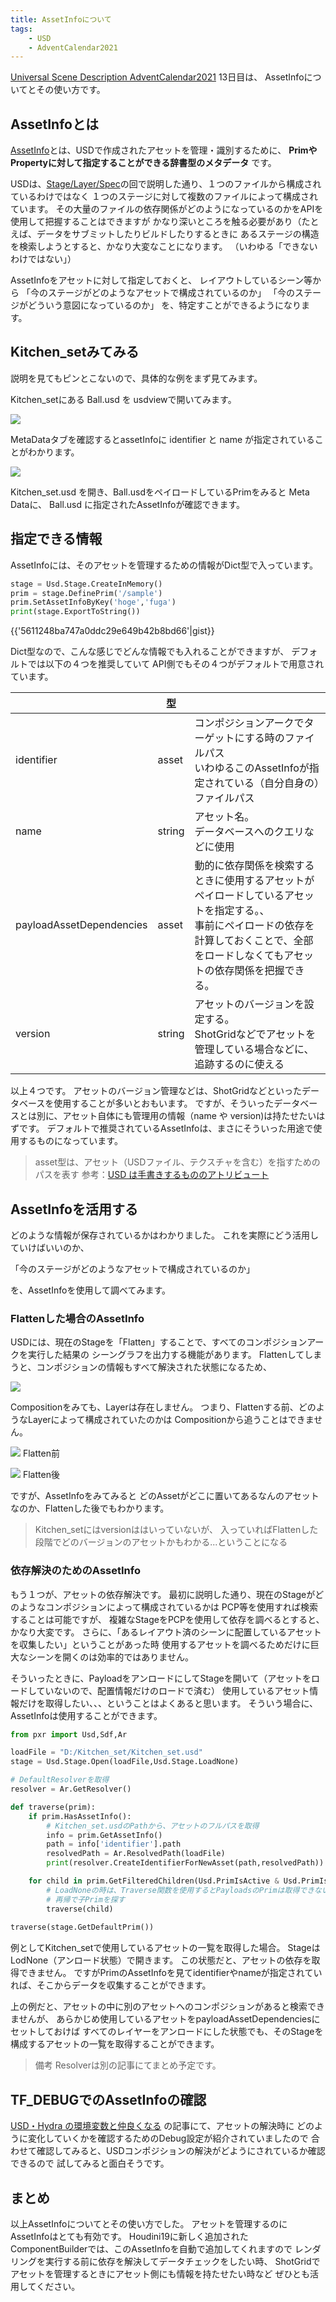 ```yaml
---
title: AssetInfoについて
tags:
    - USD
    - AdventCalendar2021
---
```


[Universal Scene Description AdventCalendar2021](https://qiita.com/advent-calendar/2021/usd) 13日目は、
AssetInfoについてとその使い方です。

## AssetInfoとは

[AssetInfo](https://graphics.pixar.com/usd/release/glossary.html#usdglossary-assetinfo)とは、USDで作成されたアセットを管理・識別するために、
**PrimやPropertyに対して指定することができる辞書型のメタデータ** です。

USDは、[Stage/Layer/Spec](https://fereria.github.io/reincarnation_tech/11_Pipeline/01_USD/21_stage_layer_spec/)の回で説明した通り、１つのファイルから構成されているわけではなく
１つのステージに対して複数のファイルによって構成されています。
その大量のファイルの依存関係がどのようになっているのかをAPIを使用して把握することはできますが
かなり深いところを触る必要があり（たとえば、データをサブミットしたりビルドしたりするときに
あるステージの構造を検索しようとすると、かなり大変なことになります。
（いわゆる「できないわけではない」）

AssetInfoをアセットに対して指定しておくと、
レイアウトしているシーン等から
「今のステージがどのようなアセットで構成されているのか」
「今のステージがどういう意図になっているのか」
を、特定すことができるようになります。

## Kitchen_setみてみる

説明を見てもピンとこないので、具体的な例をまず見てみます。

Kitchen_setにある Ball.usd を usdviewで開いてみます。

![](https://gyazo.com/1d050ae2719eeeba4d00f5e46976a4d8.png)

MetaDataタブを確認するとassetInfoに identifier と name が指定されていることがわかります。

![](https://gyazo.com/599388099f37306efc11461c98119b78.png)

Kitchen_set.usd を開き、Ball.usdをペイロードしているPrimをみると
Meta Dataに、 Ball.usd に指定されたAssetInfoが確認できます。

## 指定できる情報

AssetInfoには、そのアセットを管理するための情報がDict型で入っています。

```python
stage = Usd.Stage.CreateInMemory()
prim = stage.DefinePrim('/sample')
prim.SetAssetInfoByKey('hoge','fuga')
print(stage.ExportToString())
```

{{'5611248ba747a0ddc29e649b42b8bd66'|gist}}

Dict型なので、こんな感じでどんな情報でも入れることができますが、
デフォルトでは以下の４つを推奨していて
API側でもその４つがデフォルトで用意されています。

|                          | 型     |                                                                                                                                                                                                |
| ------------------------ | ------ | ---------------------------------------------------------------------------------------------------------------------------------------------------------------------------------------------- |
| identifier               | asset  | コンポジションアークでターゲットにする時のファイルパス<br>いわゆるこのAssetInfoが指定されている（自分自身の）ファイルパス                                                                      |
| name                     | string | アセット名。<br>データベースへのクエリなどに使用                                                                                                                                               |
| payloadAssetDependencies | asset  | 動的に依存関係を検索するときに使用するアセットがペイロードしているアセットを指定する。、<br>事前にペイロードの依存を計算しておくことで、全部をロードしなくてもアセットの依存関係を把握できる。 |
| version                  | string | アセットのバージョンを設定する。<br>ShotGridなどでアセットを管理している場合などに、追跡するのに使える                                                                                         |

以上４つです。
アセットのバージョン管理などは、ShotGridなどといったデータベースを使用することが多いとおもいます。
ですが、そういったデータベースとは別に、アセット自体にも管理用の情報（name や version)は持たせたいはずです。
デフォルトで推奨されているAssetInfoは、まさにそういった用途で使用するものになっています。

> asset型は、アセット（USDファイル、テクスチャを含む）を指すためのパスを表す
> 参考：[USD は手書きするもののアトリビュート](https://qiita.com/takahito-tejima/items/ee0332bfb5c9baed3b09#%E3%82%A2%E3%83%88%E3%83%AA%E3%83%93%E3%83%A5%E3%83%BC%E3%83%88)

## AssetInfoを活用する

どのような情報が保存されているかはわかりました。
これを実際にどう活用していけばいいのか、

「今のステージがどのようなアセットで構成されているのか」

を、AssetInfoを使用して調べてみます。


### Flattenした場合のAssetInfo

USDには、現在のStageを「Flatten」することで、すべてのコンポジションアークを実行した結果の
シーングラフを出力する機能があります。
Flattenしてしまうと、コンポジションの情報もすべて解決された状態になるため、

![](https://gyazo.com/82d53c910005559e69c338d092d3b0b4.png)

Compositionをみても、Layerは存在しません。
つまり、Flattenする前、どのようなLayerによって構成されていたのかは
Compositionから追うことはできません。

![](https://gyazo.com/8a37db52b438ecc1f7bd00e780f63249.png)
Flatten前

![](https://gyazo.com/5c2847686be38266b7376602140ff26b.png)
Flatten後

ですが、AssetInfoをみてみると
どのAssetがどこに置いてあるなんのアセットなのか、Flattenした後でもわかります。

> Kitchen_setにはversionははいっていないが、
> 入っていればFlattenした段階でどのバージョンのアセットかもわかる...ということになる

### 依存解決のためのAssetInfo

もう１つが、アセットの依存解決です。
最初に説明した通り、現在のStageがどのようなコンポジションによって構成されているかは
PCP等を使用すれば検索することは可能ですが、
複雑なStageをPCPを使用して依存を調べるとすると、かなり大変です。
さらに、「あるレイアウト済のシーンに配置しているアセットを収集したい」ということがあった時
使用するアセットを調べるためだけに巨大なシーンを開くのは効率的ではありません。

そういったときに、PayloadをアンロードにしてStageを開いて（アセットをロードしていないので、配置情報だけのロードで済む）
使用しているアセット情報だけを取得したい、、、ということはよくあると思います。
そういう場合に、AssetInfoは使用することができます。

```python
from pxr import Usd,Sdf,Ar

loadFile = "D:/Kitchen_set/Kitchen_set.usd"
stage = Usd.Stage.Open(loadFile,Usd.Stage.LoadNone)

# DefaultResolverを取得
resolver = Ar.GetResolver()

def traverse(prim):
    if prim.HasAssetInfo():
        # Kitchen_set.usdのPathから、アセットのフルパスを取得
        info = prim.GetAssetInfo()
        path = info['identifier'].path
        resolvedPath = Ar.ResolvedPath(loadFile)
        print(resolver.CreateIdentifierForNewAsset(path,resolvedPath))

    for child in prim.GetFilteredChildren(Usd.PrimIsActive & Usd.PrimIsDefined & ~Usd.PrimIsAbstract):
        # LoadNoneの時は、Traverse関数を使用するとPayloadsのPrimは取得できないので
        # 再帰で子Primを探す
        traverse(child)
        
traverse(stage.GetDefaultPrim())
```

例としてKitchen_setで使用しているアセットの一覧を取得した場合。
StageはLodNone（アンロード状態）で開きます。
この状態だと、アセットの依存を取得できません。
ですがPrimのAssetInfoを見てidentifierやnameが指定されていれば、そこからデータを収集することができます。

上の例だと、アセットの中に別のアセットへのコンポジションがあると検索できませんが、
あらかじめ使用しているアセットをpayloadAssetDependenciesにセットしておけば
すべてのレイヤーをアンロードにした状態でも、そのStageを構成するアセットの一覧を取得することができます。

> 備考
> Resolverは別の記事にてまとめ予定です。

## TF_DEBUGでのAssetInfoの確認

[USD・Hydra の環境変数と仲良くなる](https://qiita.com/takahito-tejima/items/c065c7cd5c3a7abe14f1#tf_debugsdf_asset) の記事にて、アセットの解決時に
どのように変化していくかを確認するためのDebug設定が紹介されていましたので
合わせて確認してみると、USDコンポジションの解決がどようにされているか確認できるので
試してみると面白そうです。

## まとめ

以上AssetInfoについてとその使い方でした。
アセットを管理するのにAssetInfoはとても有効です。
Houdini19に新しく追加されたComponentBuilderでは、このAssetInfoを自動で追加してくれますので
レンダリングを実行する前に依存を解決してデータチェックをしたい時、
ShotGridでアセットを管理するときにアセット側にも情報を持たせたい時など
ぜひとも活用してください。